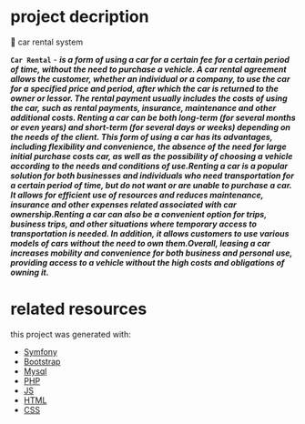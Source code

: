 # project decription

:car: car rental system

**`Car Rental`** - ***is a form of using a car for a certain fee for a certain period of time, without the need to purchase a vehicle. A car rental agreement allows the customer, whether an individual or a company, to use the car for a specified price and period, after which the car is returned to the owner or lessor. The rental payment usually includes the costs of using the car, such as rental payments, insurance, maintenance and other additional costs. Renting a car can be both long-term (for several months or even years) and short-term (for several days or weeks) depending on the needs of the client. This form of using a car has its advantages, including flexibility and convenience, the absence of the need for large initial purchase costs car, as well as the possibility of choosing a vehicle according to the needs and conditions of use.Renting a car is a popular solution for both businesses and individuals who need transportation for a certain period of time, but do not want or are unable to purchase a car. It allows for efficient use of resources and reduces maintenance, insurance and other expenses related associated with car ownership.Renting a car can also be a convenient option for trips, business trips, and other situations where temporary access to transportation is needed. In addition, it allows customers to use various models of cars without the need to own them.Overall, leasing a car increases mobility and convenience for both business and personal use, providing access to a vehicle without the high costs and obligations of owning it.***
# related resources

this project was generated with:
- [Symfony](https://symfony.com/)
- [Bootstrap](https://getbootstrap.com/)
- [Mysql](https://www.mysql.com/)
- [PHP](https://www.php.net/)
- [JS](https://uk.javascript.info/)
- [HTML](https://developer.mozilla.org/ru/docs/Web/HTML)
- [CSS](https://developer.mozilla.org/ru/docs/Web/CSS)
